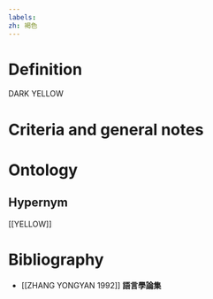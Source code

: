 ```yaml
---
labels: 
zh: 褐色
---
```


# Definition
DARK YELLOW
# Criteria and general notes
# Ontology

## Hypernym
[[YELLOW]]
# Bibliography
- [[ZHANG YONGYAN 1992]]
**語言學論集** 

